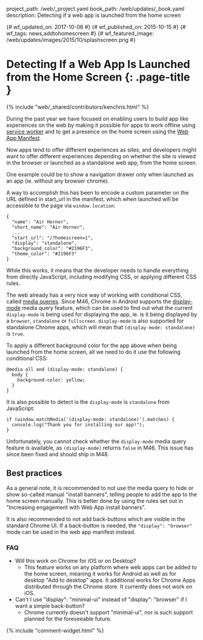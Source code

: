 project_path: /web/_project.yaml
book_path: /web/updates/_book.yaml
description: Detecting if a web app is launched from the home screen

{# wf_updated_on: 2017-10-06 #}
{# wf_published_on: 2015-10-15 #}
{# wf_tags: news,addtohomescreen #}
{# wf_featured_image: /web/updates/images/2015/10/splashscreen.png #}

# Detecting If a Web App Is Launched from the Home Screen {: .page-title }

{% include "web/_shared/contributors/kenchris.html" %}

During the past year we have focused on enabling users to build app like 
experiences on the web by making it possible for apps to work offline using 
[service worker](/web/fundamentals/getting-started/primers/service-workers) and to get a 
presence on the home screen using the 
[Web App Manifest](/web/fundamentals/app-install-banners).

Now apps tend to offer different experiences as sites, and developers might want to
offer different experiences depending on whether the site is viewed in the browser
or launched as a standalone web app, from the home screen.

One example could be to show a navigation drawer only when launched as an app
(ie. without any browser chrome).

A way to accomplish this has been to encode a custom parameter  on the URL defined
in start_url in the manifest, which when launched will be accessible to the page
via `window.location`:


    {
      "name": "Air Horner",
      "short_name": "Air Horner",
      ...
      "start_url": "/?homescreen=1",
      "display": "standalone",
      "background_color": "#2196F3",
      "theme_color": "#2196F3"
    }
    

While this works, it means that the developer needs to handle everything from
directly JavaScript, including modifying CSS, or applying different CSS rules.

The web already has a very nice way of working with conditional CSS, called
[media queries](https://developer.mozilla.org/en-US/docs/Web/CSS/Media_Queries/Using_media_queries).
Since M46, Chrome in Android supports the [display-mode](https://w3c.github.io/manifest/#the-display-mode-media-feature) media
query feature, which can be used to find out what the current `display-mode`
is being used for displaying the app, ie. is it being displayed by a `browser`,
`standalone` or `fullscreen`. `display-mode` is also supported for standalone Chrome
apps, which will mean that `(display-mode: standalone)` is `true`.

To apply a different background color for the app above when being launched
from the home screen, all we need to do it use the following conditional CSS:


    @media all and (display-mode: standalone) {
      body {
        background-color: yellow; 
      }
    }
    

It is also possible to detect is the `display-mode` is `standalone` from JavaScript:


    if (window.matchMedia('(display-mode: standalone)').matches) {
      console.log("Thank you for installing our app!");
    }
    

Unfortunately, you cannot check whether the `display-mode` media query feature
is available, as `(display-mode)` returns `false` in M46. This issue has since been
fixed and should ship in M48.


## Best practices
As a general note, it is recommended to not use the media query to hide or show
so-called manual "install banners", telling people to add the app to the home
screen manually. This is better done by using the rules set out in "Increasing
engagement with Web App install banners".

It is also recommended to not add back-buttons which are visible in the standard
Chrome UI. If a back-button is needed, the `"display": "browser"` mode can be used
in the web app manifest instead.

### FAQ
* Will this work on Chrome for iOS or on Desktop?
  * This feature works on any platform where web apps can be added to the home screen,
    meaning it works for Android as well as for desktop "Add to desktop" apps. It
    additional works for Chrome Apps distributed through the Chrome store. It currently
    does not work on iOS.
* Can't I use "display": "minimal-ui" instead of "display": "browser" if I want a
  simple back-button?
  * Chrome currently doesn't support "minimal-ui", nor is such support planned for
    the foreseeable future.


{% include "comment-widget.html" %}
